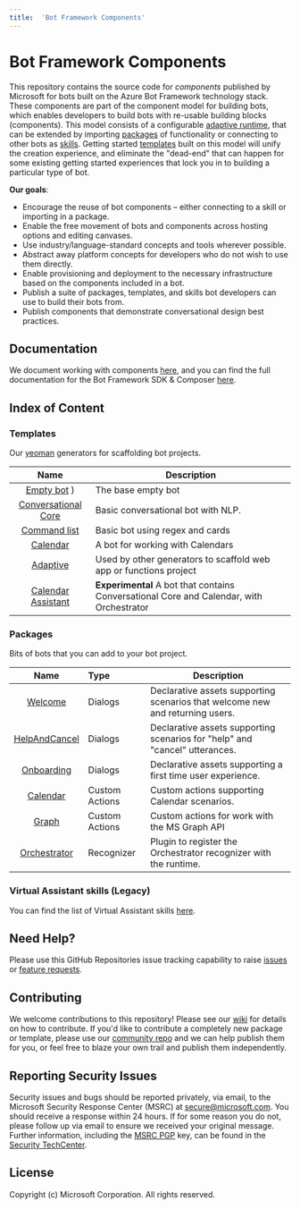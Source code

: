 ```yaml
---
title:  'Bot Framework Components'
---
```

# Bot Framework Components

This repository contains the source code for *components* published by Microsoft for bots built on the Azure Bot Framework technology stack. These components are part of the component model for building bots, which enables developers to build bots with re-usable building blocks (components). This model consists of a configurable [adaptive runtime](#adaptive-runtime), that can be extended by importing [packages](#packages) of functionality or connecting to other bots as [skills](#skills). Getting started [templates](#templates) built on this model will unify the creation experience, and eliminate the "dead-end" that can happen for some existing getting started experiences that lock you in to building a particular type of bot.

**Our goals**:

* Encourage the reuse of bot components – either connecting to a skill or importing in a package.
* Enable the free movement of bots and components across hosting options and editing canvases.
* Use industry/language-standard concepts and tools wherever possible.
* Abstract away platform concepts for developers who do not wish to use them directly.
* Enable provisioning and deployment to the necessary infrastructure based on the components included in a bot.
* Publish a suite of packages, templates, and skills bot developers can use to build their bots from.
* Publish components that demonstrate conversational design best practices.

## Documentation

We document working with components [here](/docs/overview.md), and you can find the full documentation for the Bot Framework SDK & Composer [here](https://aka.ms/botdocs).

## Index of Content

### Templates

Our [yeoman](https://yeoman.io) generators for scaffolding bot projects.

| Name         | Description |
|:------------:|-------------|
|[Empty bot](/generators/generator-microsoft-bot-empty) ) | The base empty bot |
|[Conversational Core](/generators/generator-microsoft-bot-conversational-core) | Basic conversational bot with NLP. |
|[Command list](/generators/generator-microsoft-bot-command-list) | Basic bot using regex and cards |
|[Calendar](/generators/generator-microsoft-bot-calendar) | A bot for working with Calendars |
|[Adaptive](/generators/generator-microsoft-bot-adaptive) | Used by other generators to scaffold web app or functions project |
|[Calendar Assistant](/generators/generator-microsoft-bot-calendar-assistant) | **Experimental** A bot that contains Conversational Core and Calendar, with Orchestrator |

### Packages

Bits of bots that you can add to your bot project.

| Name         |Type   | Description |
|:------------:|:------|-------------|
|[Welcome](/packages/Welcome) | Dialogs | Declarative assets supporting scenarios that welcome new and returning users. |
|[HelpAndCancel](/packages/HelpAndCancel) | Dialogs | Declarative assets supporting scenarios for "help" and "cancel" utterances. |
|[Onboarding](/packages/onboarding) | Dialogs |Declarative assets supporting a first time user experience. |
|[Calendar](/packages/Calendar) | Custom Actions |Custom actions supporting Calendar scenarios. |
|[Graph](/packages/Graph) | Custom Actions |Custom actions for work with the MS Graph API|
|[Orchestrator](Microsoft.Bot.Builder.AI.Orchestrator) | Recognizer | Plugin to register the Orchestrator recognizer with the runtime. |

### Virtual Assistant skills (Legacy)

You can find the list of Virtual Assistant skills [here](/skills/csharp/readme.md).

## Need Help?

Please use this GitHub Repositories issue tracking capability to raise [issues](https://github.com/Microsoft/botframework-components/issues/new?assignees=&labels=Type%3A+Bug&template=bug_report.md&title=) or [feature requests](https://github.com/Microsoft/botframework-components/issues/new?assignees=&labels=Type%3A+Feature&template=feature_request.md&title=).

## Contributing

We welcome contributions to this repository! Please see our [wiki](https://github.com/microsoft/botframework-components/wiki) for details on how to contribute. If you'd like to contribute a completely new package or template, please use our [community repo](https://github.com/BotBuilderCommunity/) and we can help publish them for you, or feel free to blaze your own trail and publish them independently.

## Reporting Security Issues

Security issues and bugs should be reported privately, via email, to the Microsoft Security Response Center (MSRC) at [secure@microsoft.com](mailto:secure@microsoft.com). You should receive a response within 24 hours. If for some reason you do not, please follow up via email to ensure we received your original message. Further information, including the [MSRC PGP](https://technet.microsoft.com/en-us/security/dn606155) key, can be found in the [Security TechCenter](https://technet.microsoft.com/en-us/security/default).

## License
Copyright (c) Microsoft Corporation. All rights reserved.
